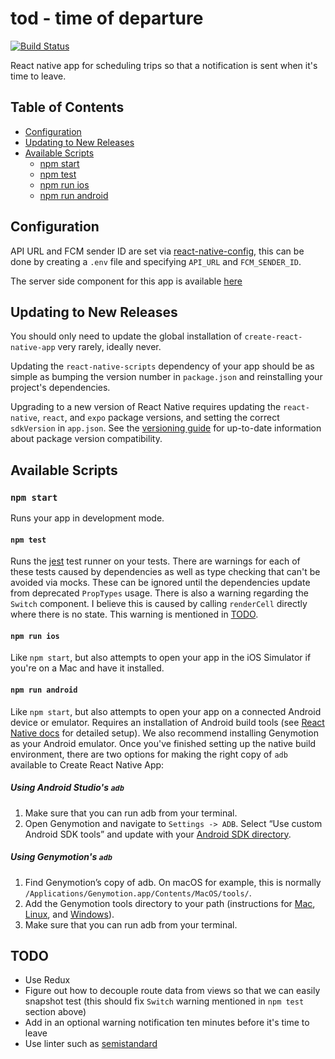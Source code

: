 # tod - time of departure

[![Build Status](https://travis-ci.org/oliveroneill/tod.svg?branch=master)](https://travis-ci.org/oliveroneill/tod)

React native app for scheduling trips so that a notification is sent when it's time to leave.

## Table of Contents

* [Configuration](#configuration)
* [Updating to New Releases](#updating-to-new-releases)
* [Available Scripts](#available-scripts)
  * [npm start](#npm-start)
  * [npm test](#npm-test)
  * [npm run ios](#npm-run-ios)
  * [npm run android](#npm-run-android)

## Configuration
API URL and FCM sender ID are set via [react-native-config](https://github.com/luggit/react-native-config), this
can be done by creating a `.env` file and specifying `API_URL` and `FCM_SENDER_ID`.

The server side component for this app is available [here](https://github.com/oliveroneill/todserver)

## Updating to New Releases

You should only need to update the global installation of `create-react-native-app` very rarely, ideally never.

Updating the `react-native-scripts` dependency of your app should be as simple as bumping the version number in `package.json` and reinstalling your project's dependencies.

Upgrading to a new version of React Native requires updating the `react-native`, `react`, and `expo` package versions, and setting the correct `sdkVersion` in `app.json`. See the [versioning guide](https://github.com/react-community/create-react-native-app/blob/master/VERSIONS.md) for up-to-date information about package version compatibility.

## Available Scripts

### `npm start`

Runs your app in development mode.

#### `npm test`

Runs the [jest](https://github.com/facebook/jest) test runner on your tests.
There are warnings for each of these tests caused by dependencies as well as type checking that can't be avoided via mocks. These can be ignored until the dependencies update from deprecated `PropTypes` usage. There is also a warning regarding the `Switch` component. I believe this is caused by calling `renderCell` directly where there is no state. This warning is mentioned in [TODO](#todo).

#### `npm run ios`

Like `npm start`, but also attempts to open your app in the iOS Simulator if you're on a Mac and have it installed.

#### `npm run android`

Like `npm start`, but also attempts to open your app on a connected Android device or emulator. Requires an installation of Android build tools (see [React Native docs](https://facebook.github.io/react-native/docs/getting-started.html) for detailed setup). We also recommend installing Genymotion as your Android emulator. Once you've finished setting up the native build environment, there are two options for making the right copy of `adb` available to Create React Native App:

##### Using Android Studio's `adb`

1. Make sure that you can run adb from your terminal.
2. Open Genymotion and navigate to `Settings -> ADB`. Select “Use custom Android SDK tools” and update with your [Android SDK directory](https://stackoverflow.com/questions/25176594/android-sdk-location).

##### Using Genymotion's `adb`

1. Find Genymotion’s copy of adb. On macOS for example, this is normally `/Applications/Genymotion.app/Contents/MacOS/tools/`.
2. Add the Genymotion tools directory to your path (instructions for [Mac](http://osxdaily.com/2014/08/14/add-new-path-to-path-command-line/), [Linux](http://www.computerhope.com/issues/ch001647.htm), and [Windows](https://www.howtogeek.com/118594/how-to-edit-your-system-path-for-easy-command-line-access/)).
3. Make sure that you can run adb from your terminal.

## TODO
- Use Redux
- Figure out how to decouple route data from views so that we can easily snapshot test (this should fix `Switch` warning mentioned in `npm test` section above)
- Add in an optional warning notification ten minutes before it's time to leave
- Use linter such as [semistandard](https://github.com/Flet/semistandard)
